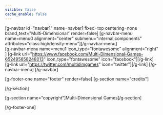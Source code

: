 ```yaml
---
visible: false
cache_enable: false
---
```


[g-navbar id="navbar1" name=navbar1 fixed=top centering=none brand_text="Multi-Dimensional" render=false]
    [g-navbar-menu name=menu0 alignment="center" submenu="internal,components" attributes="class:highdensity-menu"][/g-navbar-menu]    
    [g-navbar-menu name=menu1 icon_type="fontawesome" alignment="right" ]
        [g-link url="https://www.facebook.com/Multi-Dimensional-Games-652495658248013" icon_type="fontawesome" icon="facebook"][/g-link]
        [g-link url="https://twitter.com/multidimgames" icon="twitter"][/g-link]
    [/g-navbar-menu]
[/g-navbar]

[g-footer-one name="footer" render=false]
[g-section name="credits"]


[/g-section]

[g-section name="copyright"]Multi-Dimensional Games[/g-section]

[/g-footer-one]

